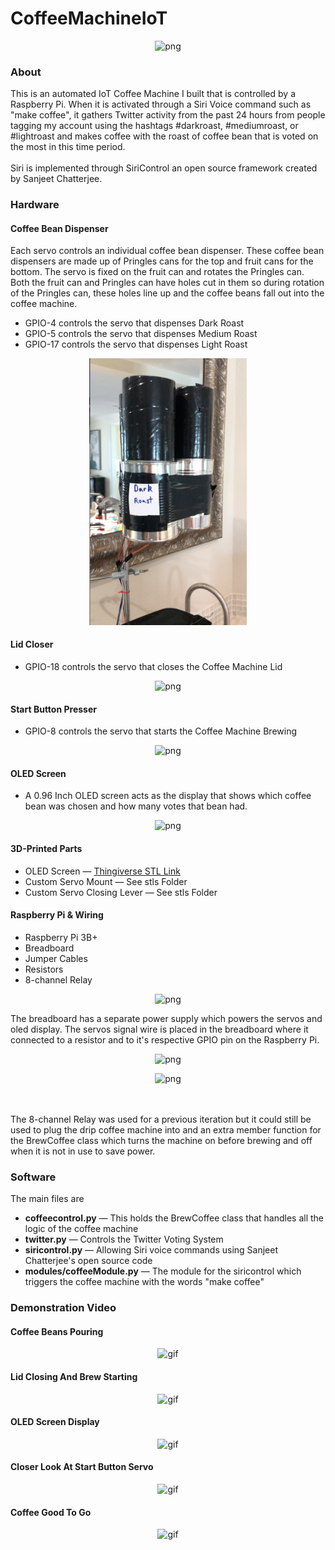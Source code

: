# CoffeeMachineIoT

<p align="center">
<img src="static/images/Coffee_Machine.png" width="50%" alt="png">
</p>

### About
This is an automated IoT Coffee Machine I built that is controlled by a Raspberry Pi. When it is activated through a Siri Voice command such as "make coffee", it gathers Twitter activity from the past 24 hours from people tagging my account using the hashtags #darkroast, #mediumroast, or #lightroast and makes coffee with the roast of coffee bean that is voted on the most in this time period.
<br>
<br>
Siri is implemented through SiriControl an open source framework created by Sanjeet Chatterjee.

### Hardware

#### Coffee Bean Dispenser
Each servo controls an individual coffee bean dispenser. These coffee bean dispensers are made up of Pringles cans for the top and fruit cans for the bottom. The servo is fixed on the fruit can and rotates the Pringles can. Both the fruit can and Pringles can have holes cut in them so during rotation of the Pringles can, these holes line up and the coffee beans fall out into the coffee machine.

* GPIO-4 controls the servo that dispenses Dark Roast
* GPIO-5 controls the servo that dispenses Medium Roast
* GPIO-17 controls the servo that dispenses Light Roast
<p align="center">
<img src="static/images/Coffee_Dispenser2.png" width="50%" alt="png">
</p>

#### Lid Closer

* GPIO-18 controls the servo that closes the Coffee Machine Lid
<p align="center">
<img src="static/images/Lid_Closer.png" width="50%" alt="png">
</p>

#### Start Button Presser

* GPIO-8 controls the servo that starts the Coffee Machine Brewing
<p align="center">
<img src="static/images/Start_Presser.png" width="50%" alt="png">
</p>

#### OLED Screen

* A 0.96 Inch OLED screen acts as the display that shows which coffee bean was chosen and how many votes that bean had.
<p align="center">
<img src="static/images/OLED_Screen.png" width="50%" alt="png">
</p>

#### 3D-Printed Parts

* OLED Screen — [Thingiverse STL Link](https://www.thingiverse.com/thing:2176764) 
* Custom Servo Mount — See stls Folder
* Custom Servo Closing Lever — See stls Folder

#### Raspberry Pi & Wiring

* Raspberry Pi 3B+
* Breadboard
* Jumper Cables
* Resistors 
* 8-channel Relay

<p align="center">
<img src="static/images/ElectronicContainer.png" width="50%" alt="png">
</p>

The breadboard has a separate power supply which powers the servos and oled display. The servos signal wire is placed in the breadboard where it connected to a resistor and to it's respective GPIO pin on the Raspberry Pi.
<p align="center">
<img src="static/images/Breadboard.png" width="50%" alt="png">
</p>
<p align="center">
<img src="static/images/RaspberryPi.png" width="50%" alt="png">
</p>
<br>
<br>
The 8-channel Relay was used for a previous iteration but it could still be used to plug the drip coffee machine into and an extra member function for the BrewCoffee class which turns the machine on before brewing and off when it is not in use to save power.

### Software
The main files are
* **coffeecontrol.py** — This holds the BrewCoffee class that handles all the logic of the coffee machine
* **twitter.py** — Controls the Twitter Voting System
* **siricontrol.py** — Allowing Siri voice commands using Sanjeet Chatterjee's open source code
* **modules/coffeeModule.py** — The module for the siricontrol which triggers the coffee machine with the words "make coffee"

### Demonstration Video
#### Coffee Beans Pouring
<p align="center">
<img src="static/gifs/coffee_demo_1.gif" width="50%" alt="gif">
</p>

#### Lid Closing And Brew Starting
<p align="center">
<img src="static/gifs/coffee_demo_2.gif" width="50%" alt="gif">
</p>

#### OLED Screen Display
<p align="center">
<img src="static/gifs/coffee_demo_3.gif" width="50%" alt="gif">
</p>

#### Closer Look At Start Button Servo
<p align="center">
<img src="static/gifs/coffee_demo_4.gif" width="50%" alt="gif">
</p>

#### Coffee Good To Go
<p align="center">
<img src="static/gifs/coffee_demo_5.gif" width="50%" alt="gif">
</p>